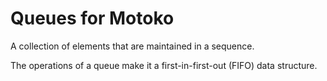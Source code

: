 # Queues for Motoko

A collection of elements that are maintained in a sequence.

The operations of a queue make it a first-in-first-out (FIFO) data structure.
